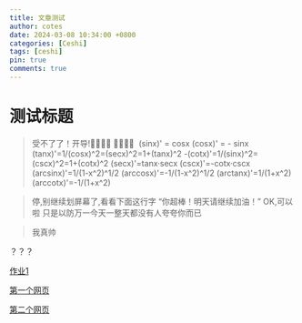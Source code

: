 ```yaml
---
title: 文章测试
author: cotes
date: 2024-03-08 10:34:00 +0800
categories: [Ceshi]
tags: [ceshi]
pin: true
comments: true
---
```


# 测试标题

> 受不了了！开导!🥵🥵🥵🥵 
🥵🥵🥵🥵 
 (sinx)' = cosx 
(cosx)' = - sinx 
(tanx)'=1/(cosx)^2=(secx)^2=1+(tanx)^2 
-(cotx)'=1/(sinx)^2=(cscx)^2=1+(cotx)^2 
(secx)'=tanx·secx 
(cscx)'=-cotx·cscx 
(arcsinx)'=1/(1-x^2)^1/2 
(arccosx)'=-1/(1-x^2)^1/2 
(arctanx)'=1/(1+x^2) 
(arccotx)'=-1/(1+x^2)​

> 停,别继续划屏幕了,看看下面这行字
“你超棒！明天请继续加油！”
OK,可以啦
只是以防万一今天一整天都没有人夸夸你而已

> 我真帅

？？？

[作业1](https://1816147183.github.io/html/作业.html)

[第一个网页](https://1816147183.github.io/html/2024-03-08-14-30-00.html)

[第二个网页](https://1816147183.github.io/html/2024-03-15-15-00-00.html)
